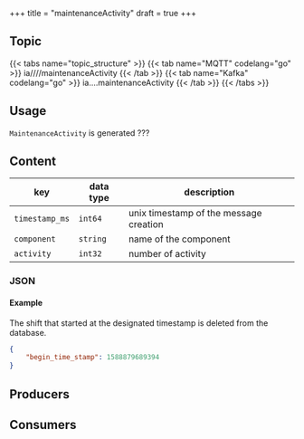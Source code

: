 +++
title = "maintenanceActivity"
draft = true
+++
<!---
This prefix is highly undocumented and unused, keep this as draft and decide later what to do with it, both keys component and activity are not used elsewhere
 --->
## Topic

{{< tabs name="topic_structure" >}}
{{< tab name="MQTT" codelang="go" >}}
ia/<customerID>/<location>/<AssetID>/maintenanceActivity
{{< /tab >}}
{{< tab name="Kafka" codelang="go" >}}
ia.<customerID>.<location>.<AssetID>.maintenanceActivity
{{< /tab >}}
{{< /tabs >}}

## Usage

`MaintenanceActivity` is generated ???

## Content

| key  | data type  | description  |
|---|---|---|
| `timestamp_ms` | `int64` |unix timestamp of the message creation |
| `component` | `string` |name of the component |
| `activity` | `int32` |number of activity |

### JSON

#### Example


The shift that started at the designated timestamp is deleted from the database. 

```json
{
    "begin_time_stamp": 1588879689394
}
```
<!---
#### Schema

```json
{
    "$schema": "http://json-schema.org/draft/2019-09/schema",
    "$id": "https://learn.umh.app/content/docs/architecture/datamodel/messages/scrapCount.json",
    "type": "object",
    "default": {},
    "title": "Root Schema",
    "required": [
        "product_id",
        "time_per_unit_in_seconds"
    ],
    "properties": {
        "product_id": {
          "type": "string",
          "default": "",
          "title": "The product id to be produced"
        },
        "time_per_unit_in_seconds": {
          "type": "number",
          "default": 0.0,
          "minimum": 0,
          "title": "The time it takes to produce one unit of the product"
        }
    },
    "examples": [
        {
            "product_id": "Beierlinger 30x15",
            "time_per_unit_in_seconds": "0.2"
        },
        {
            "product_id": "Test product",
            "time_per_unit_in_seconds": "10"
        }
    ]
}
```
-->

## Producers

## Consumers
